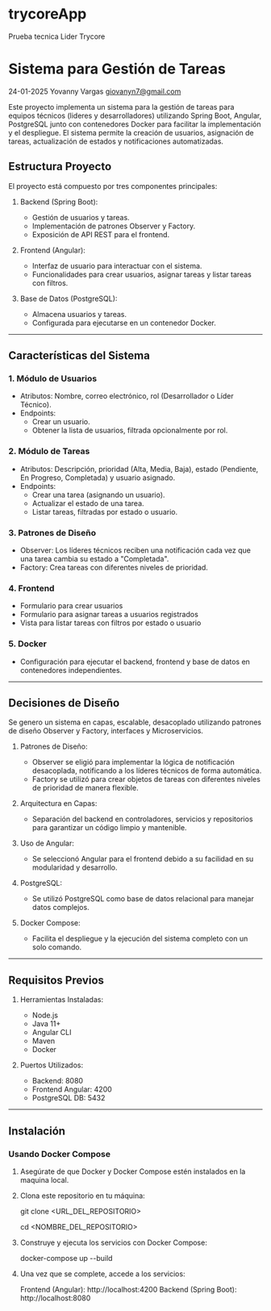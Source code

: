 # trycoreApp
Prueba tecnica Lider Trycore

# Sistema para Gestión de Tareas

24-01-2025
Yovanny Vargas
giovanyn7@gmail.com

Este proyecto implementa un sistema para la gestión de tareas para equipos técnicos (lideres y desarrolladores) utilizando Spring Boot, Angular, PostgreSQL junto con contenedores Docker para facilitar la implementación y el despliegue. El sistema permite la creación de usuarios, asignación de tareas, actualización de estados y notificaciones automatizadas.

## Estructura Proyecto

El proyecto está compuesto por tres componentes principales:

1. Backend (Spring Boot):
   - Gestión de usuarios y tareas.
   - Implementación de patrones Observer y Factory.
   - Exposición de API REST para el frontend.

2. Frontend (Angular):
   - Interfaz de usuario para interactuar con el sistema.
   - Funcionalidades para crear usuarios, asignar tareas y listar tareas con filtros.

3. Base de Datos (PostgreSQL):
   - Almacena usuarios y tareas.
   - Configurada para ejecutarse en un contenedor Docker.

---

## Características del Sistema

### 1. Módulo de Usuarios
- Atributos: Nombre, correo electrónico, rol (Desarrollador o Líder Técnico).
- Endpoints:
  - Crear un usuario.
  - Obtener la lista de usuarios, filtrada opcionalmente por rol.

### 2. Módulo de Tareas
- Atributos: Descripción, prioridad (Alta, Media, Baja), estado (Pendiente, En Progreso, Completada) y usuario asignado.
- Endpoints:
  - Crear una tarea (asignando un usuario).
  - Actualizar el estado de una tarea.
  - Listar tareas, filtradas por estado o usuario.

### 3. Patrones de Diseño
- Observer: Los líderes técnicos reciben una notificación cada vez que una tarea cambia su estado a "Completada".
- Factory: Crea tareas con diferentes niveles de prioridad.

### 4. Frontend
- Formulario para crear usuarios
- Formulario para asignar tareas a usuarios registrados
- Vista para listar tareas con filtros por estado o usuario

### 5. Docker
- Configuración para ejecutar el backend, frontend y base de datos en contenedores independientes.

---

## Decisiones de Diseño

Se genero un sistema en capas, escalable, desacoplado utilizando patrones de diseño Observer y Factory, interfaces y Microservicios.

1. Patrones de Diseño:
   - Observer se eligió para implementar la lógica de notificación desacoplada, notificando a los líderes técnicos de forma automática.
   - Factory se utilizó para crear objetos de tareas con diferentes niveles de prioridad de manera flexible.

2. Arquitectura en Capas:
   - Separación del backend en controladores, servicios y repositorios para garantizar un código limpio y mantenible.

3. Uso de Angular:
   - Se seleccionó Angular para el frontend debido a su facilidad en su modularidad y desarrollo.

4. PostgreSQL:
   - Se utilizó PostgreSQL como base de datos relacional para manejar datos complejos.

5. Docker Compose:
   - Facilita el despliegue y la ejecución del sistema completo con un solo comando.

---------------------------------------------------------------------------------------------------------------

## Requisitos Previos

1. Herramientas Instaladas:

   - Node.js
   - Java 11+
   - Angular CLI
   - Maven 
   - Docker

2. Puertos Utilizados:
   - Backend: 8080
   - Frontend Angular: 4200
   - PostgreSQL DB: 5432

-----------------------------------------------------------------------------------------------------------------

## Instalación

### Usando Docker Compose

1. Asegúrate de que Docker y Docker Compose estén instalados en la maquina local.

2. Clona este repositorio en tu máquina:
  
   git clone <URL_DEL_REPOSITORIO>

   cd <NOMBRE_DEL_REPOSITORIO>

3. Construye y ejecuta los servicios con Docker Compose:
   
	docker-compose up --build

4. Una vez que se complete, accede a los servicios:

	Frontend (Angular): http://localhost:4200
	Backend (Spring Boot): http://localhost:8080


